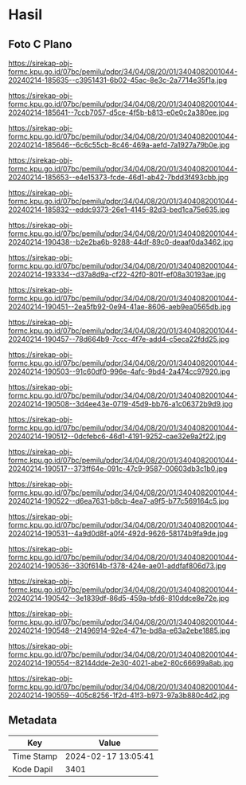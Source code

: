# Hasil

## Foto C Plano

https://sirekap-obj-formc.kpu.go.id/07bc/pemilu/pdpr/34/04/08/20/01/3404082001044-20240214-185635--c3951431-6b02-45ac-8e3c-2a7714e35f1a.jpg

https://sirekap-obj-formc.kpu.go.id/07bc/pemilu/pdpr/34/04/08/20/01/3404082001044-20240214-185641--7ccb7057-d5ce-4f5b-b813-e0e0c2a380ee.jpg

https://sirekap-obj-formc.kpu.go.id/07bc/pemilu/pdpr/34/04/08/20/01/3404082001044-20240214-185646--6c6c55cb-8c46-469a-aefd-7a1927a79b0e.jpg

https://sirekap-obj-formc.kpu.go.id/07bc/pemilu/pdpr/34/04/08/20/01/3404082001044-20240214-185653--e4e15373-fcde-46d1-ab42-7bdd3f493cbb.jpg

https://sirekap-obj-formc.kpu.go.id/07bc/pemilu/pdpr/34/04/08/20/01/3404082001044-20240214-185832--eddc9373-26e1-4145-82d3-bed1ca75e635.jpg

https://sirekap-obj-formc.kpu.go.id/07bc/pemilu/pdpr/34/04/08/20/01/3404082001044-20240214-190438--b2e2ba6b-9288-44df-89c0-deaaf0da3462.jpg

https://sirekap-obj-formc.kpu.go.id/07bc/pemilu/pdpr/34/04/08/20/01/3404082001044-20240214-193334--d37a8d9a-cf22-42f0-801f-ef08a30193ae.jpg

https://sirekap-obj-formc.kpu.go.id/07bc/pemilu/pdpr/34/04/08/20/01/3404082001044-20240214-190451--2ea5fb92-0e94-41ae-8606-aeb9ea0565db.jpg

https://sirekap-obj-formc.kpu.go.id/07bc/pemilu/pdpr/34/04/08/20/01/3404082001044-20240214-190457--78d664b9-7ccc-4f7e-add4-c5eca22fdd25.jpg

https://sirekap-obj-formc.kpu.go.id/07bc/pemilu/pdpr/34/04/08/20/01/3404082001044-20240214-190503--91c60df0-996e-4afc-9bd4-2a474cc97920.jpg

https://sirekap-obj-formc.kpu.go.id/07bc/pemilu/pdpr/34/04/08/20/01/3404082001044-20240214-190508--3d4ee43e-0719-45d9-bb76-a1c06372b9d9.jpg

https://sirekap-obj-formc.kpu.go.id/07bc/pemilu/pdpr/34/04/08/20/01/3404082001044-20240214-190512--0dcfebc6-46d1-4191-9252-cae32e9a2f22.jpg

https://sirekap-obj-formc.kpu.go.id/07bc/pemilu/pdpr/34/04/08/20/01/3404082001044-20240214-190517--373ff64e-091c-47c9-9587-00603db3c1b0.jpg

https://sirekap-obj-formc.kpu.go.id/07bc/pemilu/pdpr/34/04/08/20/01/3404082001044-20240214-190522--d6ea7631-b8cb-4ea7-a9f5-b77c569164c5.jpg

https://sirekap-obj-formc.kpu.go.id/07bc/pemilu/pdpr/34/04/08/20/01/3404082001044-20240214-190531--4a9d0d8f-a0f4-492d-9626-58174b9fa9de.jpg

https://sirekap-obj-formc.kpu.go.id/07bc/pemilu/pdpr/34/04/08/20/01/3404082001044-20240214-190536--330f614b-f378-424e-ae01-addfaf806d73.jpg

https://sirekap-obj-formc.kpu.go.id/07bc/pemilu/pdpr/34/04/08/20/01/3404082001044-20240214-190542--3e1839df-86d5-459a-bfd6-810ddce8e72e.jpg

https://sirekap-obj-formc.kpu.go.id/07bc/pemilu/pdpr/34/04/08/20/01/3404082001044-20240214-190548--21496914-92e4-471e-bd8a-e63a2ebe1885.jpg

https://sirekap-obj-formc.kpu.go.id/07bc/pemilu/pdpr/34/04/08/20/01/3404082001044-20240214-190554--82144dde-2e30-4021-abe2-80c66699a8ab.jpg

https://sirekap-obj-formc.kpu.go.id/07bc/pemilu/pdpr/34/04/08/20/01/3404082001044-20240214-190559--405c8256-1f2d-41f3-b973-97a3b880c4d2.jpg


## Metadata

| Key        | Value               |
| ---------- | ------------------- |
| Time Stamp | 2024-02-17 13:05:41 |
| Kode Dapil | 3401                |



